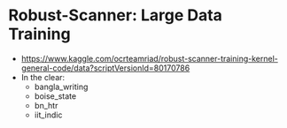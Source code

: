 # Robust-Scanner: Large Data Training
* https://www.kaggle.com/ocrteamriad/robust-scanner-training-kernel-general-code/data?scriptVersionId=80170786
* In the clear:
    * bangla_writing
    * boise_state
    * bn_htr
    * iit_indic